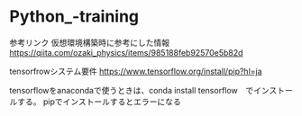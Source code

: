 # Python_-training


参考リンク
仮想環境構築時に参考にした情報
https://qiita.com/ozaki_physics/items/985188feb92570e5b82d

tensorfrowシステム要件
https://www.tensorflow.org/install/pip?hl=ja

tensorflowをanacondaで使うときは、conda install tensorflow　でインストールする。
pipでインストールするとエラーになる


